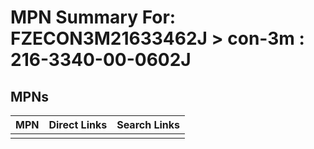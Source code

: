 



# MPN Summary For: FZECON3M21633462J > con-3m : 216-3340-00-0602J

## MPNs
  

|MPN|Direct Links|Search Links|
| :--- | :--- | :--- |
||||
